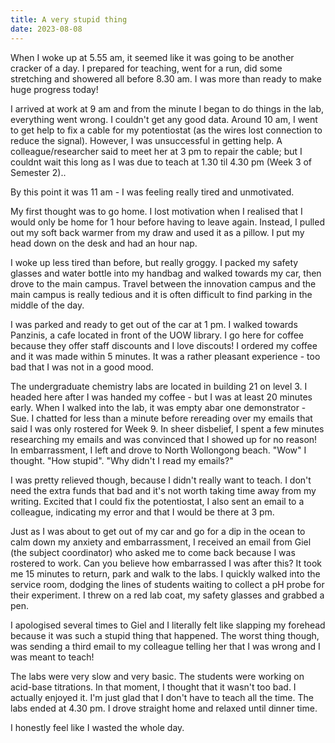 ```yaml
---
title: A very stupid thing
date: 2023-08-08
---
```

When I woke up at 5.55 am, it seemed like it was going to be another cracker of a day. I prepared for teaching, went for a run, did some stretching and showered all before 8.30 am. I was more than ready to make huge progress today! 

I arrived at work at 9 am and from the minute I began to do things in the lab, everything went wrong. I couldn't get any good data. Around 10 am, I went to get help to fix a cable for my potentiostat (as the wires lost connection to reduce the signal). However, I was unsuccessful in getting help. A colleague/researcher said to meet her at 3 pm to repair the cable; but I couldnt wait this long as I was due to teach at 1.30 til 4.30 pm (Week 3 of Semester 2).. 

By this point it was 11 am - I was feeling really tired and unmotivated. 

My first thought was to go home. I lost motivation when I realised that I would only be home for 1 hour before having to leave again. Instead, I pulled out my soft back warmer from my draw and used it as a pillow. I put my head down on the desk and had an hour nap. 

I woke up less tired than before, but really groggy. I packed my safety glasses and water bottle into my handbag and walked towards my car, then drove to the main campus. Travel between the innovation campus and the main campus is really tedious and it is often difficult to find parking in the middle of the day. 

I was parked and ready to get out of the car at 1 pm. I walked towards Panzinis, a cafe located in front of the UOW library. I go here for coffee because they offer staff discounts and I love discouts! I ordered my coffee and it was made within 5 minutes. It was a rather pleasant experience - too bad that I was not in a good mood. 

The undergraduate chemistry labs are located in building 21 on level 3. I headed here after I was handed my coffee - but I was at least 20 minutes early. When I walked into the lab, it was empty abar one demonstrator - Sue. I chatted for less than a minute before rereading over my emails that said I was only rostered for Week 9. In sheer disbelief, I spent a few minutes researching my emails and was convinced that I showed up for no reason! In embarrassment, I left and drove to North Wollongong beach. "Wow" I thought. "How stupid". "Why didn't I read my emails?" 

I was pretty relieved though, because I didn't really want to teach. I don't need the extra funds that bad and it's not worth taking time away from my writing. Excited that I could fix the potentiostat, I also sent an email to a colleague, indicating my error and that I would be there at 3 pm. 

Just as I was about to get out of my car and go for a dip in the ocean to calm down my anxiety and embarrassment, I received an email from Giel (the subject coordinator) who asked me to come back because I was rostered to work. Can you believe how embarrassed I was after this? It took me 15 minutes to return, park and walk to the labs. I quickly walked into the service room, dodging the lines of students waiting to collect a pH probe for their experiment. I threw on a red lab coat, my safety glasses and grabbed a pen. 

I apologised several times to Giel and I literally felt like slapping my forehead because it was such a stupid thing that happened. The worst thing though, was sending a third email to my colleague telling her that I was wrong and I was meant to teach! 

The labs were very slow and very basic. The students were working on acid-base titrations. In that moment, I thought that it wasn't too bad. I actually enjoyed it.  I'm just glad that I don't have to teach all the time. The labs ended at 4.30 pm. I drove straight home and relaxed until dinner time. 

I honestly feel like I wasted the whole day. 